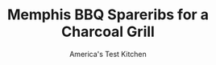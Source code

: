 ---
layout: ../../layouts/MarkdownPostLayout.astro
title: Memphis BBQ Spareribs for a Charcoal Grill
author: America's Test Kitchen
pubDate: 2023-03-15
description: "In Memphis, traditional barbecue sauce has no place. We wanted a recipe that gave us flavorful ribs with a crispy, crusty exterior, or bark."
image_url: https://res.cloudinary.com/hksqkdlah/image/upload/ar_1:1,c_fill,dpr_2.0,f_auto,fl_lossy.progressive.strip_profile,g_faces:auto,q_auto:low,w_344/4209_sfs-memphis-spareribs-318253
tags: ["Main Courses","American","Southern","Pork","Grilling & Barbecue"]
calories: 
protein: 
carbohydrates: 
fats: 
fiber: 
ingredients: ["4 tablespoons, paprika","3 tablespoons, light brown sugar","2 tablespoons, chili powder","2 tablespoons, ground black pepper","1 tablespoon, table salt","2 teaspoons, garlic powder","2 teaspoons, onion powder","1 teaspoon, cayenne pepper","3 cups, apple cider","1 cup, cider vinegar","2 cups, wood chips, hickory or mesquite","2 racks, pork spareribs full racks, preferably St. Louis cut, trimmed of any large pieces of excess fat, membrane removed (see photo), and patted dry","2 teaspoons, Tabasco sauce"]
serves: 6
time: ""
instructions: ["For the spice rub and mop: Mix spice rub ingredients together in small bowl. Stir cider and vinegar together in small saucepan.","One hour before cooking ribs: Place wood chips in bowl with enough water to cover. Reserve 2 tablespoons plus 1 teaspoon spice rub. With fingers, work remaining rub into both sides of rib racks. Let ribs stand at room temperature until ready to cook.","Thirty minutes before cooking ribs: Light about 45 charcoal briquettes. When coals are covered with thin layer of gray ash, stack them 2 to 3 briquettes high on one side of grill. Set cooking grate in place, open top and bottom vents halfway, cover grill, and let heat for 5 minutes. Drain wood chips.","Position ribs on side of grill without coals. Drop 1/4 cup wood chips through grate onto coals. Cover grill, positioning lid so that vents are opposite coals to draw smoke through grill. Meanwhile, bring mop to simmer; cover and keep warm.","Barbecue ribs until meat starts to pull away from bones and has rosy glow on exterior, 3 to 4 hours. You will need to flip ribs and baste them with mop, as well as replenish charcoal and wood chips, according to schedule in “Tickle Your Ribs,” (see below). At all other times, keep grill covered.","Before removing ribs from grill, sprinkle each rack with 1 tablespoon reserved spice rub. One at a time, place each rack of ribs on grate directly over mound of coals, cooking about 30 seconds on each side, then transfer to cutting board. Tent ribs with foil and let rest for 20 to 30 minutes.","While ribs rest, add remaining 1 teaspoon spice rub to remaining mop and simmer, uncovered, until liquid has reduced to about 2 cups, 10 to 15 minutes. Add Tabasco and more salt and pepper to taste, if desired. Slice ribs between bones and serve with sauce on side."]
nutrition: undefined
notes: "These ribs are moderately spicy--adjust the cayenne and Tabasco as you wish. To reheat leftovers, place the ribs in an ovenproof dish, add a few tablespoons of water, cover with foil, and place in a 250-degree oven for 20 to 30 minutes."
---